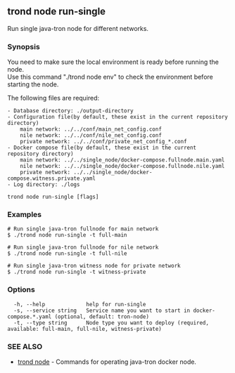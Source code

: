 ## trond node run-single

Run single java-tron node for different networks.

### Synopsis

You need to make sure the local environment is ready before running the node.<br>
Use this command "./trond node env" to check the environment before starting the node.<br>

The following files are required:

	- Database directory: ./output-directory
	- Configuration file(by default, these exist in the current repository directory)
		main network: ../../conf/main_net_config.conf
		nile network: ../../conf/nile_net_config.conf
		private network: ../../conf/private_net_config_*.conf
	- Docker compose file(by default, these exist in the current repository directory)
		main network: ../../single_node/docker-compose.fullnode.main.yaml
		nile network: ../../single_node/docker-compose.fullnode.nile.yaml
		private network: ../../single_node/docker-compose.witness.private.yaml
	- Log directory: ./logs


```
trond node run-single [flags]
```

### Examples

```
# Run single java-tron fullnode for main network
$ ./trond node run-single -t full-main

# Run single java-tron fullnode for nile network
$ ./trond node run-single -t full-nile

# Run single java-tron witness node for private network
$ ./trond node run-single -t witness-private

```

### Options

```
  -h, --help             help for run-single
  -s, --service string   Service name you want to start in docker-compose.*.yaml (optional, default: tron-node)
  -t, --type string      Node type you want to deploy (required, available: full-main, full-nile, witness-private)
```

### SEE ALSO

* [trond node](trond_node.md)	 - Commands for operating java-tron docker node.

